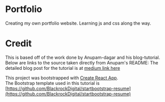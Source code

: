 # Portfolio
Creating my own portfolio website. Learning js and css along the way.

# Credit
This is based off of the work done by Anupam-dagar and his blog-tutorial.
Below are links to the source taken directly from Anupam's README:
The detailed blog post for the tutorial is at [medium link here](https://levelup.gitconnected.com/create-a-portfolio-using-react-and-github-student-developer-pack-955379207855)

This project was bootstrapped with [Create React App](https://github.com/facebook/create-react-app).  
The Bootstrap template used in this tutorial is [https://github.com/BlackrockDigital/startbootstrap-resume](https://github.com/BlackrockDigital/startbootstrap-resume)

